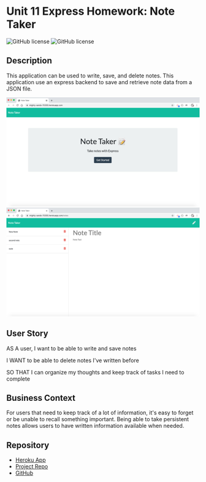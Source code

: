 # Unit 11 Express Homework: Note Taker

![GitHub license](https://img.shields.io/badge/Made%20by-%ColmanWebster-orange)
![GitHub license](https://img.shields.io/badge/license-MIT-blue.svg)


## Description

This application can be used to write, save, and delete notes. This application use an express backend to save and retrieve note data from a JSON file.

![Foto 1](Foto1.png)   
![Foto 2](Foto2.png)

## User Story

AS A user, I want to be able to write and save notes

I WANT to be able to delete notes I've written before

SO THAT I can organize my thoughts and keep track of tasks I need to complete

## Business Context

For users that need to keep track of a lot of information, it's easy to forget or be unable to recall something important. Being able to take persistent notes allows users to have written information available when needed.

## Repository
- [Heroku App](https://note-taker-cw.herokuapp.com/)
- [Project Repo](https://github.com/ColmanWebster/hw11_note-taker)
- [GitHub](https://github.com/ColmanWebster)

